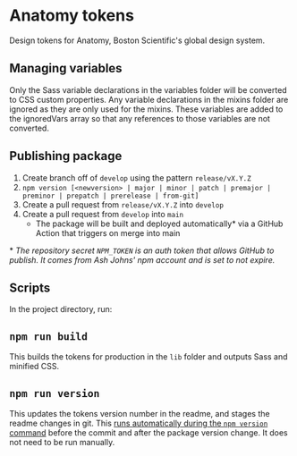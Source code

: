 # Anatomy tokens

Design tokens for Anatomy, Boston Scientific's global design system.

## Managing variables

Only the Sass variable declarations in the variables folder will be converted to CSS custom properties. Any variable declarations in the mixins folder are ignored as they are only used for the mixins. These variables are added to the ignoredVars array so that any references to those variables are not converted.

## Publishing package

1. Create branch off of `develop` using the pattern `release/vX.Y.Z`
2. `npm version [<newversion> | major | minor | patch | premajor | preminor | prepatch | prerelease | from-git]`
3. Create a pull request from `release/vX.Y.Z` into `develop`
4. Create a pull request from `develop` into `main`
   - The package will be built and deployed automatically\* via a GitHub Action that triggers on merge into main

\* _The repository secret `NPM_TOKEN` is an auth token that allows GitHub to publish. It comes from Ash Johns' npm account and is set to not expire._

## Scripts

In the project directory, run:

## `npm run build`

This builds the tokens for production in the `lib` folder and outputs Sass and minified CSS.

## `npm run version`

This updates the tokens version number in the readme, and stages the readme changes in git. This [runs automatically during the `npm version` command](https://docs.npmjs.com/cli/v7/commands/npm-version#description) before the commit and after the package version change. It does not need to be run manually.
